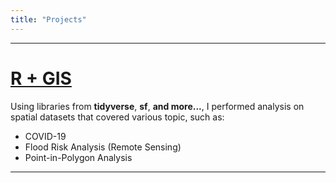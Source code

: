 ```yaml
---
title: "Projects"
---
```


***

# [R + GIS](https://geog176a.justinsingh.me/geog176a)
Using libraries from **tidyverse**, **sf**, **and more...**, I performed
analysis on spatial datasets that covered various topic, such as:

- COVID-19
- Flood Risk Analysis (Remote Sensing)
- Point-in-Polygon Analysis

***
